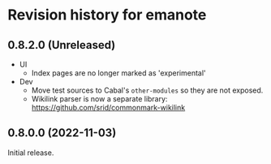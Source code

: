 # Revision history for emanote

## 0.8.2.0 (Unreleased)

- UI
  - Index pages are no longer marked as 'experimental'
- Dev
  - Move test sources to Cabal's `other-modules` so they are not exposed.
  - Wikilink parser is now a separate library: https://github.com/srid/commonmark-wikilink

## 0.8.0.0 (2022-11-03)

Initial release.